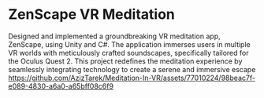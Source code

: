 # ZenScape VR Meditation 
Designed and implemented a groundbreaking VR meditation app, ZenScape, using Unity and C#. The application immerses users in multiple VR worlds with meticulously crafted soundscapes, specifically tailored for the Oculus Quest 2. This project redefines the meditation experience by seamlessly integrating technology to create a serene and immersive escape
https://github.com/AzizTarek/Meditation-In-VR/assets/77010224/98beac7f-e089-4830-a6a0-a65bff08c6f9


